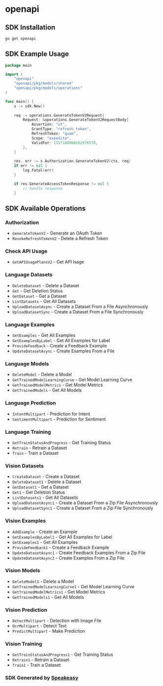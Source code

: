 # openapi

<!-- Start SDK Installation -->
## SDK Installation

```bash
go get openapi
```
<!-- End SDK Installation -->

## SDK Example Usage
<!-- Start SDK Example Usage -->
```go
package main

import (
    "openapi"
    "openapi/pkg/models/shared"
    "openapi/pkg/models/operations"
)

func main() {
    s := sdk.New()
    
    req := operations.GenerateTokenV2Request{
        Request: &operations.GenerateTokenV2RequestBody{
            Assertion: "ut",
            GrantType: "refresh_token",
            RefreshToken: "quam",
            Scope: "expedita",
            ValidFor: 1157108088262976570,
        },
    }
    
    res, err := s.Authorization.GenerateTokenV2(ctx, req)
    if err != nil {
        log.Fatal(err)
    }

    if res.GenerateAccessTokenResponse != nil {
        // handle response
    }
```
<!-- End SDK Example Usage -->

<!-- Start SDK Available Operations -->
## SDK Available Operations

### Authorization

* `GenerateTokenV2` - Generate an OAuth Token
* `RevokeRefreshTokenV2` - Delete a Refresh Token

### Check API Usage

* `GetAPIUsagePlansV2` - Get API Isage

### Language Datasets

* `DeleteDataset` - Delete a Dataset
* `Get` - Get Deletion Status
* `GetDataset` - Get a Dataset
* `ListDatasets` - Get All Datasets
* `UploadDatasetAsync` - Create a Dataset From a File Asynchronously
* `UploadDatasetSync` - Create a Dataset From a File Synchronously

### Language Examples

* `GetExamples` - Get All Examples
* `GetExamplesByLabel` - Get All Examples for Label
* `ProvideFeedback` - Create a Feedback Example
* `UpdateDatasetAsync` - Create Examples From a File

### Language Models

* `DeleteModel` - Delete a Model
* `GetTrainedModelLearningCurve` - Get Model Learning Curve
* `GetTrainedModelMetrics` - Get Model Metrics
* `GetTrainedModels` - Get All Models

### Language Prediction

* `IntentMultipart` - Prediction for Intent
* `SentimentMultipart` - Prediction for Sentiment

### Language Training

* `GetTrainStatusAndProgress` - Get Training Status
* `Retrain` - Retrain a Dataset
* `Train` - Train a Dataset

### Vision Datasets

* `CreateDataset` - Create a Dataset
* `DeleteDataset1` - Delete a Dataset
* `GetDataset1` - Get a Dataset
* `Get1` - Get Deletion Status
* `ListDatasets1` - Get All Datasets
* `UploadDatasetAsync1` - Create a Dataset From a Zip File Asynchronously
* `UploadDatasetSync1` - Create a Dataset From a Zip File Synchronously

### Vision Examples

* `AddExample` - Create an Example
* `GetExamplesByLabel1` - Get All Examples for Label
* `GetExamples1` - Get All Examples
* `ProvideFeedback1` - Create a Feedback Example
* `UpdateDatasetAsync1` - Create Feedback Examples From a Zip File
* `UpdateDatasetAsync2` - Create Examples From a Zip File

### Vision Models

* `DeleteModel1` - Delete a Model
* `GetTrainedModelLearningCurve1` - Get Model Learning Curve
* `GetTrainedModelMetrics1` - Get Model Metrics
* `GetTrainedModels1` - Get All Models

### Vision Prediction

* `DetectMultipart` - Detection with Image File
* `OcrMultipart` - Detect Text
* `PredictMultipart` - Make Prediction

### Vision Training

* `GetTrainStatusAndProgress1` - Get Training Status
* `Retrain1` - Retrain a Dataset
* `Train1` - Train a Dataset

<!-- End SDK Available Operations -->

### SDK Generated by [Speakeasy](https://docs.speakeasyapi.dev/docs/using-speakeasy/client-sdks)
